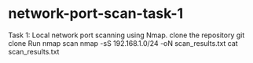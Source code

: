 # network-port-scan-task-1
Task 1: Local network port scanning using Nmap.
clone the repository
git clone <repo-link>
Run nmap scan
nmap -sS 192.168.1.0/24 -oN scan_results.txt
cat scan_results.txt
